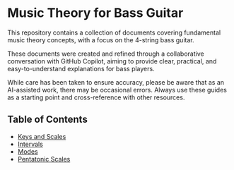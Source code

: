# Music Theory for Bass Guitar

This repository contains a collection of documents covering fundamental music theory concepts, with a focus on the 4-string bass guitar.

These documents were created and refined through a collaborative conversation with GitHub Copilot, aiming to provide clear, practical, and easy-to-understand explanations for bass players. 

While care has been taken to ensure accuracy, please be aware that as an AI-assisted work, there may be occasional errors. Always use these guides as a starting point and cross-reference with other resources.

## Table of Contents

- [Keys and Scales](./docs/keys-and-scales.md)
- [Intervals](./docs/intervals.md)
- [Modes](./docs/modes.md)
- [Pentatonic Scales](./docs/pentatonic-scales.md)
